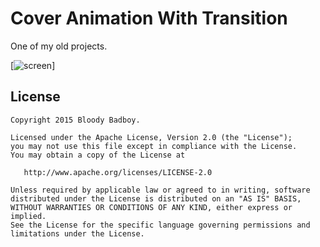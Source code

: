 # Cover Animation With Transition
One of my old projects.

[![screen](https://raw.github.com/Bloody-Badboy/Cover-Animation-With-Transition/blob/master/preview.gif)]

License
--------

    Copyright 2015 Bloody Badboy.

    Licensed under the Apache License, Version 2.0 (the "License");
    you may not use this file except in compliance with the License.
    You may obtain a copy of the License at

       http://www.apache.org/licenses/LICENSE-2.0

    Unless required by applicable law or agreed to in writing, software
    distributed under the License is distributed on an "AS IS" BASIS,
    WITHOUT WARRANTIES OR CONDITIONS OF ANY KIND, either express or implied.
    See the License for the specific language governing permissions and
    limitations under the License.
